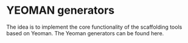 # YEOMAN generators

The idea is to implement the core functionality of the scaffolding tools based on Yeoman. The Yeoman generators can be found here.

